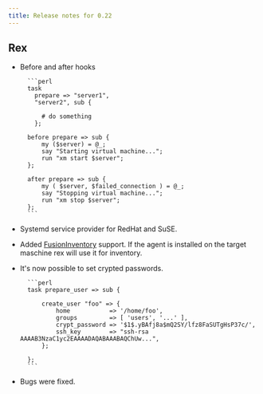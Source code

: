 ```yaml
---
title: Release notes for 0.22
---
```


## Rex

-   Before and after hooks

          ```perl
          task
            prepare => "server1",
            "server2", sub {
          
              # do something
            };
          
          before prepare => sub {
              my ($server) = @_;
              say "Starting virtual machine...";
              run "xm start $server";
          };
          
          after prepare => sub {
              my ( $server, $failed_connection ) = @_;
              say "Stopping virtual machine...";
              run "xm stop $server";
          };
          ```

-   Systemd service provider for RedHat and SuSE.

-   Added [FusionInventory](http://fusioninventory.org/) support. If the agent is installed on the target maschine rex will use it for inventory.

-   It's now possible to set crypted passwords.

          ```perl
          task prepare_user => sub {
          
              create_user "foo" => {
                  home           => '/home/foo',
                  groups         => [ 'users', '...' ],
                  crypt_password => '$1$.yBAfj8a$mQ2SY/lfz8FaSUTgHsP37c/',
                  ssh_key        => "ssh-rsa AAAAB3NzaC1yc2EAAAADAQABAAABAQChUw...",
              };
          
          };
          ```

-   Bugs were fixed.



